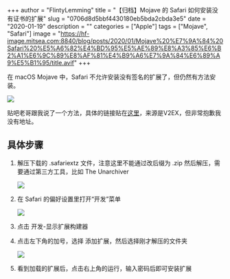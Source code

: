 +++
author = "FlintyLemming"
title = "【归档】Mojave 的 Safari 如何安装没有证书的扩展"
slug = "0706d8d5bbf4430180eb5bda2cbda3e5"
date = "2020-01-19"
description = ""
categories = ["Apple"]
tags = ["Mojave", "Safari"]
image = "https://hf-image.mitsea.com:8840/blog/posts/2020/01/Mojave%20%E7%9A%84%20Safari%20%E5%A6%82%E4%BD%95%E5%AE%89%E8%A3%85%E6%B2%A1%E6%9C%89%E8%AF%81%E4%B9%A6%E7%9A%84%E6%89%A9%E5%B1%95/title.avif"
+++

在 macOS Mojave 中，Safari 不允许安装没有签名的扩展了，但仍然有方法安装。

![](https://hf-image.mitsea.com:8840/blog/posts/2020/01/Mojave%20%E7%9A%84%20Safari%20%E5%A6%82%E4%BD%95%E5%AE%89%E8%A3%85%E6%B2%A1%E6%9C%89%E8%AF%81%E4%B9%A6%E7%9A%84%E6%89%A9%E5%B1%95/1.avif)

贴吧老哥跟我说了一个方法，具体的链接贴在[这里](https://tieba.baidu.com/p/5822937990#121303346729)，来源是V2EX，但非常抱歉我没有地址。

## 具体步骤

1. 解压下载的 .safariextz 文件，注意这里不能通过改后缀为 .zip 然后解压，需要通过第三方工具，比如 The Unarchiver

    ![](https://hf-image.mitsea.com:8840/blog/posts/2020/01/Mojave%20%E7%9A%84%20Safari%20%E5%A6%82%E4%BD%95%E5%AE%89%E8%A3%85%E6%B2%A1%E6%9C%89%E8%AF%81%E4%B9%A6%E7%9A%84%E6%89%A9%E5%B1%95/2.avif)

2. 在 Safari 的偏好设置里打开“开发”菜单

    ![](https://hf-image.mitsea.com:8840/blog/posts/2020/01/Mojave%20%E7%9A%84%20Safari%20%E5%A6%82%E4%BD%95%E5%AE%89%E8%A3%85%E6%B2%A1%E6%9C%89%E8%AF%81%E4%B9%A6%E7%9A%84%E6%89%A9%E5%B1%95/3.avif)

3. 点击 开发-显示扩展构建器
4. 点击左下角的加号，选择 添加扩展，然后选择刚才解压的文件夹

    ![](https://hf-image.mitsea.com:8840/blog/posts/2020/01/Mojave%20%E7%9A%84%20Safari%20%E5%A6%82%E4%BD%95%E5%AE%89%E8%A3%85%E6%B2%A1%E6%9C%89%E8%AF%81%E4%B9%A6%E7%9A%84%E6%89%A9%E5%B1%95/4.avif)

5. 看到加载的扩展后，点击右上角的运行，输入密码后即可安装扩展
